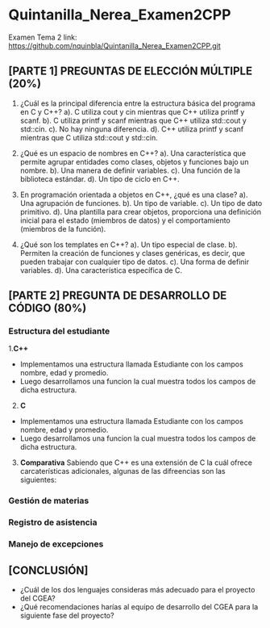# Quintanilla_Nerea_Examen2CPP
Examen Tema 2
link: https://github.com/nquinbla/Quintanilla_Nerea_Examen2CPP.git

## [PARTE 1] PREGUNTAS DE ELECCIÓN MÚLTIPLE (20%)
1. ¿Cuál es la principal diferencia entre la estructura básica del programa en C y C++?
a). C utiliza cout y cin mientras que C++ utiliza printf y scanf.
b). C utiliza printf y scanf mientras que C++ utiliza std::cout y std::cin.
c). No hay ninguna diferencia.
d). C++ utiliza printf y scanf mientras que C utiliza std::cout y std::cin.

2. ¿Qué es un espacio de nombres en C++?
a). Una característica que permite agrupar entidades como clases, objetos y funciones bajo un nombre.
b). Una manera de definir variables.
c). Una función de la biblioteca estándar.
d). Un tipo de ciclo en C++.

3. En programación orientada a objetos en C++, ¿qué es una clase?
a). Una agrupación de funciones.
b). Un tipo de variable.
c). Un tipo de dato primitivo.
d). Una plantilla para crear objetos, proporciona una definición inicial para el estado (miembros de datos) y el comportamiento (miembros de la función).

4. ¿Qué son los templates en C++?
a). Un tipo especial de clase.
b). Permiten la creación de funciones y clases genéricas, es decir, que pueden trabajar con cualquier tipo de datos.
c). Una forma de definir variables.
d). Una característica específica de C.

## [PARTE 2] PREGUNTA DE DESARROLLO DE CÓDIGO (80%)
### Estructura del estudiante
  1.**C++**
   - Implementamos una estructura llamada Estudiante con los campos nombre, edad y promedio.
   - Luego desarrollamos una funcion la cual muestra todos los campos de dicha estructura.
  2. **C**
   - Implementamos una estructura llamada Estudiante con los campos nombre, edad y promedio.
   - Luego desarrollamos una funcion la cual muestra todos los campos de dicha estructura.
  3. **Comparativa**
      Sabiendo que C++ es una extensión de C la cuál ofrece carcaterísticas adicionales, algunas de las difreencias son las siguientes:
### Gestión de materias
### Registro de asistencia
### Manejo de excepciones

## [CONCLUSIÓN]
* ¿Cuál de los dos lenguajes consideras más adecuado para el proyecto del CGEA?
* ¿Qué recomendaciones harías al equipo de desarrollo del CGEA para la siguiente fase del proyecto?
